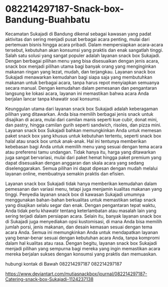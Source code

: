 # 082214297187-Snack-box-Bandung-Buahbatu
Kecamatan Sukajadi di Bandung dikenal sebagai kawasan yang padat aktivitas dan sering menjadi pusat berbagai acara penting, mulai dari pertemuan bisnis hingga acara pribadi. Dalam mempersiapkan acara-acara tersebut, kebutuhan akan konsumsi yang praktis dan enak sangatlah tinggi. Salah satu solusi yang sangat populer adalah layanan snack box Sukajadi. Dengan berbagai pilihan menu yang bisa disesuaikan dengan jenis acara, snack box menjadi pilihan utama bagi banyak orang yang menginginkan makanan ringan yang lezat, mudah, dan terjangkau. Layanan snack box Sukajadi menawarkan kemudahan bagi siapa saja yang membutuhkan makanan untuk berbagai acara, tanpa harus repot menyiapkan semuanya secara manual. Dengan kemudahan dalam pemesanan dan pengantaran langsung ke lokasi acara, layanan ini memastikan bahwa acara Anda berjalan lancar tanpa khawatir soal konsumsi.

Keunggulan utama dari layanan snack box Sukajadi adalah keberagaman pilihan yang ditawarkan. Anda bisa memilih berbagai jenis snack untuk disajikan di acara, mulai dari camilan manis seperti kue cubir, donat mini, dan pastry, hingga camilan gurih seperti sandwich, risoles, dan pizza mini. Layanan snack box Sukajadi bahkan memungkinkan Anda untuk memesan paket snack box yang khusus untuk kebutuhan tertentu, seperti snack box halal atau snack box untuk anak-anak. Hal ini tentunya memberikan kebebasan bagi Anda untuk memilih menu yang sesuai dengan tema acara atau preferensi tamu undangan. Tidak hanya itu, harga yang ditawarkan juga sangat bervariasi, mulai dari paket hemat hingga paket premium yang dapat disesuaikan dengan anggaran dan skala acara yang sedang diselenggarakan. Semua pilihan ini dapat dipesan dengan mudah melalui layanan online, membuatnya semakin praktis dan efisien.

Layanan snack box Sukajadi tidak hanya memberikan kemudahan dalam pemesanan dan variasi menu, tetapi juga menjamin kualitas makanan yang tinggi. Penyedia layanan snack box di kawasan Sukajadi umumnya menggunakan bahan-bahan berkualitas untuk memastikan setiap snack yang disajikan selalu segar dan enak. Dengan pengantaran tepat waktu, Anda tidak perlu khawatir tentang keterlambatan atau masalah lain yang sering terjadi dalam persiapan acara. Selain itu, banyak layanan snack box di Sukajadi juga menyediakan opsi kustomisasi, di mana Anda bisa memilih jumlah porsi, jenis makanan, dan desain kemasan sesuai dengan tema acara Anda. Semua ini memungkinkan Anda untuk mendapatkan layanan yang benar-benar sesuai dengan kebutuhan acara Anda, tanpa kompromi dalam hal kualitas atau rasa. Dengan begitu, layanan snack box Sukajadi menjadi pilihan yang sempurna bagi mereka yang ingin memastikan acara mereka berjalan sukses dengan konsumsi yang praktis dan memuaskan.

hubungi kontak di Bawah
082214297187
082214297187

https://www.deviantart.com/mutiasnackbox/journal/082214297187-Catering-snack-box-Sukajadi-1124237138
